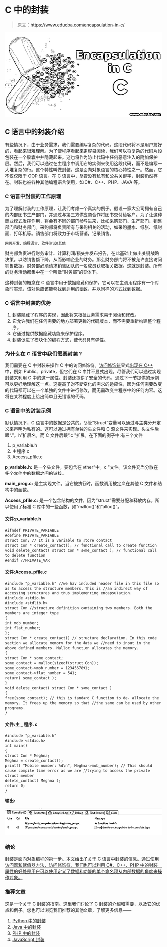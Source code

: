 # C 中的封装

> 原文：<https://www.educba.com/encapsulation-in-c/>

![Encapsulation in C](img/377f45ad1a94e45ccf12bfe877d3e18d.png)



## C 语言中的封装介绍

有些情况下，由于业务需求，我们需要编写复杂的代码。这段代码将不是用户友好的，看起来很难理解。为了使程序看起来更容易阅读，我们可以将复杂的代码片段包装在一个胶囊中并隐藏起来。这也将作为防止代码中任何恶意注入的附加保护层。然后，我们可以通过在主程序中调用它的实例来使用这段代码，而不是编写一大堆复杂的行。这个特性叫做封装。这是面向对象语言的核心特性之一。然而，它不仅仅限于 OOP 语言。在 C 语言中，尽管没有私有和公共关键字，封装仍然存在。封装也被各种其他编程语言使用，如 C#、C++、PHP、JAVA 等。

### C 语言中封装的工作原理

为了理解封装的工作原理，让我们考虑一个真实的例子。假设一家大公司拥有自己的内部图书生产部门，并通过与第三方供应商合作将图书交付给客户。为了让这种商业模式发挥作用，将会有不同的部门参与进来，比如采购部门、生产部门、销售部门和财务部门。采购部将负责所有与采购相关的活动，如采购墨水、纸张、纸封面、打印机等。销售部门将致力于市场营销，记录销售。

<small>网页开发、编程语言、软件测试&其他</small>

财务部负责进行财务审计、计算利润/损失并发布报告，在此基础上做出关键战略决策。以防销售额下降，从而影响企业的财务。那么财务部门将不被允许直接访问销售数据。财务部必须请求销售团队的一名成员获取相关数据。这就是封装。所有的财务活动都集中在一个叫做“财务部”的实体下。

这种封装的概念在 C 语言中用于数据隐藏和保护。它可以在主调用程序有一个对象时实现，该对象应该能够找到适用的函数，并以同样的方式找到数据。

### C 语言中封装的优势

1.  封装隐藏了程序的实现，因此将来根据业务需求易于阅读和修改。
2.  它允许我们在任何需要的地方部署更新的代码版本，而不需要重新构建整个程序。
3.  它通过提供数据隐藏功能来保护程序。
4.  封装促进了模块化的编程方式，使代码具有弹性。

### 为什么在 C 语言中我们需要封装？

我们需要在 C 中封装来操作 C 中的访问修饰符。[访问修饰符](https://www.educba.com/access-modifiers-in-php/)显式[出现在 C++](https://www.educba.com/constructor-in-c-plus-plus/) 中，例如 Public、private，但它们在 C 中并不显式出现。尽管我们可以通过实现封装来利用 C 中的这一属性。封装还提供了安全的代码，通过下一节提供的示例可以更好地理解这一点。这提高了对不断变化的需求的适应性，因为任何需要改变的代码都可以在一个单独的文件中进行修改，而无需改变主程序中的任何内容。这将在某种程度上给出简单且无错误的代码。

### C 语言中的封装示例

默认情况下，C 语言中的数据是公共的。尽管“Struct”变量可以通过与主类分开定义来声明为私有的。这可以通过拥有单独的头文件和 C 源文件来实现。头文件后跟“.”。h”扩展名，而 C 文件后跟“.c "扩展。在下面的例子中:有三个文件

1.  p_variable.h
2.  主程序 c
3.  Access_pfile.c

**p_variable.h:** 是一个头文件，要包含在 other”中。c "文件。该文件充当分散在多个文件中的数据之间的链接。

**main_prog.c:** 是主实现文件。当它被执行时，函数调用被定义在其他 C 文件和结构中的函数。

**Access_pfile.c:** 是一个包含结构的文件。因为“struct”需要分配和释放内存，所以使用了标准 C 库中的一些函数，如“malloc()”和“alloc()”。

#### **文件:p_variable.h**

```
#ifndef PRIVATE_VARIABLE
#define PRIVATE_VARIABLE
struct Con; // It is a variable to store contact
struct Con * create_contact(); // functional call to create function
void delete_contact( struct Con * some_contact ); // functional call to delete function
#endif //PRIVATE_VAR
```

#### 文件:Access_pfile.c

```
#include "p_variable.h" //we hav included header file in this file so as to access the structure members. This is //an indirect way of accessing structures and thus implementing encapsulation.
#include <stdio.h>
#include <stdlib.h>
struct Con //structure definition containing two members. Both the members are integer type
{
int mob_number;
int flat_number;
};
struct Con * create_contact() // structure declaration. In this code section we allocate memory for the data we //need to input in the above defined members. Malloc function allocates the memory.
{
struct Con * some_contact;
some_contact = malloc(sizeof(struct Con));
some_contact->mob_number = 1234567891;
some_contact->flat_number = 541;
return( some_contact );
}
void delete_contact( struct Con * some_contact )
{
free(some_contact); // this is tandard C function to de- allocate the memory. It frees up the memory so that //the same can be used by other programs.
}
```

#### 文件:主 _ 程序. c

```
#include "p_variable.h"
#include <stdio.h>
int main()
{
struct Con * Meghna;
Meghna = create_contact();
printf( "Mobile number: %d\n", Meghna->mob_number); // This should cause compile time error as we are //trying to access the private struct member
delete_contact( Meghna );
return 0;
}
```

**输出:**

![Encapsulation in C-1.2](img/7fb24de30c34b07a294ee1077eb793b9.png)



### 结论

封装是面向对象编程的第一步[。本文给出了关于 C 语言中封装的信息。通过使用访问器和赋值器方法，访问修饰符，我们也可以利用 C#、C++、PHP 中的封装。属性的好处是用户可以使用定义了数据和功能的单个命名项从内部数据的角度来操作对象。](https://www.educba.com/object-oriented-programming-in-java/)

### 推荐文章

这是一个关于 C 封装的指南。这里我们讨论了 C 封装的介绍和需要，以及它的优点和例子。您也可以浏览我们推荐的其他文章，了解更多信息——

1.  [Python 中的封装](https://www.educba.com/encapsulation-in-python/)
2.  [Java 中的封装](https://www.educba.com/encapsulation-in-java/)
3.  [PHP 中的封装](https://www.educba.com/encapsulation-in-php/)
4.  [JavaScript 封装](https://www.educba.com/encapsulation-in-javascript/)





